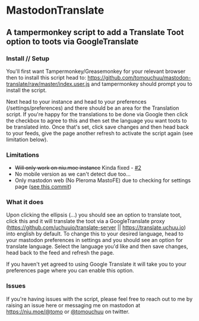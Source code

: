 # MastodonTranslate

## A tampermonkey script to add a Translate Toot option to toots via GoogleTranslate

### Install // Setup

You'll first want Tampermonkey/Greasemonkey for your relevant browser then to install this script head to: https://github.com/tomouchuu/mastodon-translate/raw/master/index.user.js and tampermonkey should prompt you to install the script.

Next head to your instance and head to your preferences (/settings/preferences) and there should be an area for the Translation script. If you're happy for the translations to be done via Google then click the checkbox to agree to this and then set the language you want toots to be translated into. Once that's set, click save changes and then head back to your feeds, give the page another refresh to activate the script again (see limitation below).

### Limitations

* ~~Will only work on niu.moe instance~~ Kinda fixed - [#2](https://github.com/tomouchuu/mastodon-translate/issues/2)
* No mobile version as we can't detect due too...
* Only mastodon web (No Pleroma MastoFE) due to checking for settings page ([see this commit](https://github.com/tomouchuu/mastodon-translate/commit/b1089be0e2380e066e962dcf487e838e3ee3ed1e#diff-69190d6f0d24b28a691a91348b1e79a0R142))

### What it does

Upon clicking the ellipsis (...) you should see an option to translate toot, click this and it will translate the toot via a GoogleTranslate proxy (https://github.com/uchuuio/translate-server || https://translate.uchuu.io) into english by default. To change this to your desired language, head to your mastodon preferences in settings and you should see an option for translate language. Select the language you'd like and then save changes, head back to the feed and refresh the page.

If you haven't yet agreed to using Google Translate it will take you to your preferences page where you can enable this option.

### Issues

If you're having issues with the script, please feel free to reach out to me by raising an issue here or messaging me on mastodon at https://niu.moe/@tomo or [@tomouchuu](https://www.twitter.com/tomouchuu) on twitter.